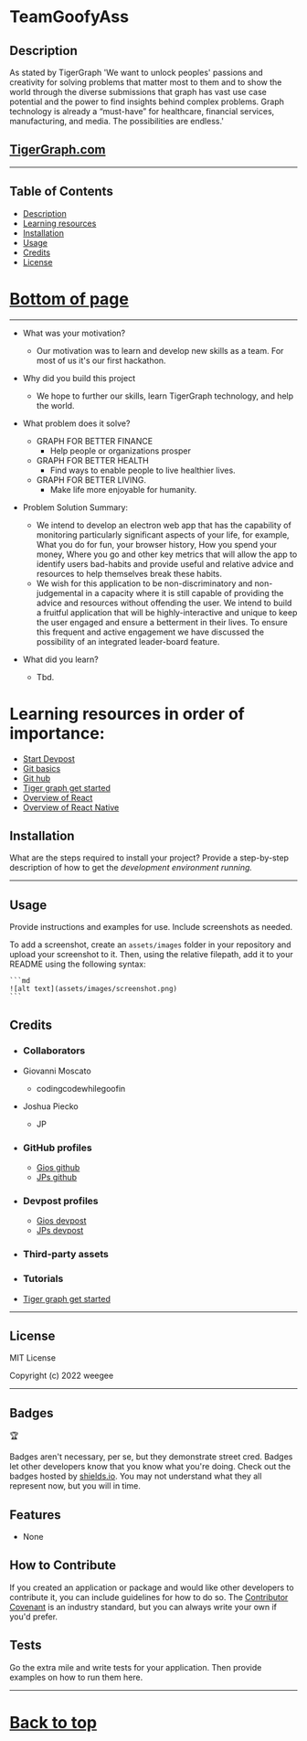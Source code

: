 # TeamGoofyAss

## Description

As stated by TigerGraph 'We want to unlock peoples' passions and creativity for solving problems that matter most to them and to show the world through the diverse submissions that graph has vast use case potential and the power to find insights behind complex problems. Graph technology is already a “must-have” for healthcare, financial services, manufacturing, and media. The possibilities are endless.'
## [TigerGraph.com](https://www.tigergraph.com/)
---

## Table of Contents 

- [Description](#description)
- [Learning resources](#learning-resources-in-order-of-importance)
- [Installation](#installation)
- [Usage](#usage)
- [Credits](#credits)
- [License](#license)
# [Bottom of page](#tests)
---


- What was your motivation?
    - Our motivation was to learn and develop new skills as a team. For most of us it's our first hackathon.
- Why did you build this project
    - We hope to further our skills, learn TigerGraph technology, and help the world. 
- What problem does it solve?
    - GRAPH FOR BETTER FINANCE
        - Help people or organizations prosper
    - GRAPH FOR BETTER HEALTH
        - Find ways to enable people to live healthier lives.
    - GRAPH FOR BETTER LIVING.
        - Make life more enjoyable for humanity. 




- Problem Solution Summary: 
    - We intend to develop an electron web app that has the capability of monitoring particularly significant aspects of your life, for example, What you do for fun, your browser history, How you spend your money, Where you go and other key metrics that will allow the app to identify users bad-habits and provide useful and relative advice and resources to help themselves break these habits.
    - We wish for this application to be non-discriminatory and non-judgemental in a capacity where it is still capable of providing the advice and resources without offending the user. We intend to build a fruitful application that will be highly-interactive and unique to keep the user engaged and ensure a betterment in their lives. To ensure this frequent and active engagement we have discussed the possibility of an integrated leader-board feature.


- What did you learn?
    - Tbd.

# Learning resources in order of importance: 
- [Start Devpost](https://www.youtube.com/watch?v=vCa7QFFthfU)
- [Git basics](https://www.youtube.com/watch?v=USjZcfj8yxE)
- [Git hub](https://www.youtube.com/watch?v=nhNq2kIvi9s)
- [Tiger graph get started](https://www.youtube.com/playlist?list=PLq4l3NnrSRp6VqoDA5BV95XVEHp30Eexx)
- [Overview of React](https://www.youtube.com/watch?v=Tn6-PIqc4UM)
- [Overview of React Native](https://www.youtube.com/watch?v=X8ipUgXH6jw)

## Installation

What are the steps required to install your project? Provide a step-by-step description of how to get the *development environment running.*

---
## Usage

Provide instructions and examples for use. Include screenshots as needed.

To add a screenshot, create an `assets/images` folder in your repository and upload your screenshot to it. Then, using the relative filepath, add it to your README using the following syntax:

    ```md
    ![alt text](assets/images/screenshot.png)
    ```

## Credits

- ### Collaborators
- Giovanni Moscato
    - codingcodewhilegoofin
- Joshua Piecko
    - JP
- ### GitHub profiles
    - [Gios github](https://github.com/codingcodewhilegoofin)
    - [JPs github](https://github.com/Josh-Piecko)
- ### Devpost profiles
    - [Gios devpost](https://devpost.com/codingcodewhilegoofin?ref_content=user-portfolio&ref_feature=portfolio&ref_medium=global-nav)
    - [JPs devpost](https://devpost.com/Josh-Piecko?ref_content=user-portfolio&ref_feature=portfolio&ref_medium=global-nav)
- ### Third-party assets 

- ### Tutorials
- [Tiger graph get started](https://www.youtube.com/playlist?list=PLq4l3NnrSRp6VqoDA5BV95XVEHp30Eexx)
---
## License

MIT License

Copyright (c) 2022 weegee

---


## Badges
🏆


Badges aren't necessary, per se, but they demonstrate street cred. Badges let other developers know that you know what you're doing. Check out the badges hosted by [shields.io](https://shields.io/). You may not understand what they all represent now, but you will in time.

## Features

- None

## How to Contribute

If you created an application or package and would like other developers to contribute it, you can include guidelines for how to do so. The [Contributor Covenant](https://www.contributor-covenant.org/) is an industry standard, but you can always write your own if you'd prefer.

## Tests

Go the extra mile and write tests for your application. Then provide examples on how to run them here.

---
# [Back to top](#teamgoofyass)
